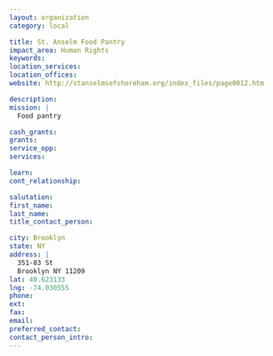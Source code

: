 ```yaml
---
layout: organization
category: local

title: St. Anselm Food Pantry
impact_area: Human Rights
keywords: 
location_services: 
location_offices: 
website: http://stanselmsofshoreham.org/index_files/page0012.htm

description: 
mission: |
  Food pantry

cash_grants: 
grants: 
service_opp: 
services: 

learn: 
cont_relationship: 

salutation: 
first_name: 
last_name: 
title_contact_person: 

city: Brooklyn
state: NY
address: |
  351-83 St     
  Brooklyn NY 11209
lat: 40.623133
lng: -74.030555
phone: 
ext: 
fax: 
email: 
preferred_contact: 
contact_person_intro: 
---
```


